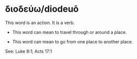 # διοδεύω/diodeuō

This word is an action. It is a verb.

* This word can mean to travel through or around a place.

* This word can mean to go from one place to another place.

See: Luke 8:1; Acts 17:1
